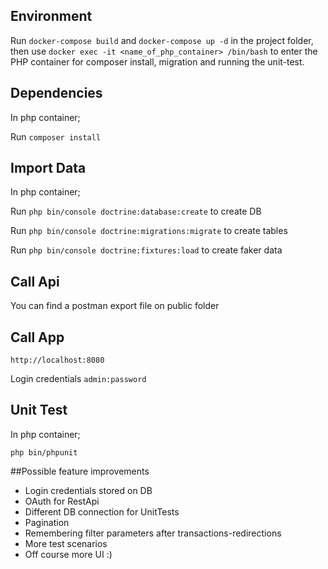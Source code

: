 ## Environment
Run `docker-compose build` and `docker-compose up -d` in the project folder, then use
`docker exec -it <name_of_php_container> /bin/bash` to enter the PHP container for composer install, migration and running the unit-test.

## Dependencies

In php container;

Run `composer install`

## Import Data

In php container;

Run `php bin/console doctrine:database:create` to create DB

Run `php bin/console doctrine:migrations:migrate` to create tables

Run `php bin/console doctrine:fixtures:load` to create faker data

## Call Api

You can find a postman export file on public folder

## Call App

`http://localhost:8080`

Login credentials
`admin:password`

## Unit Test

In php container;

`php bin/phpunit`


##Possible feature improvements
- Login credentials stored on DB
- OAuth for RestApi  
- Different DB connection for UnitTests
- Pagination
- Remembering filter parameters after transactions-redirections
- More test scenarios
- Off course more UI :)

